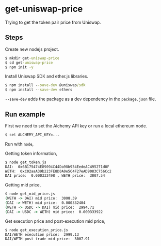# get-uniswap-price

Trying to get the token pair price from Uniswap.

## Steps

Create new nodejs project.

```bat
$ mkdir get-uniswap-price
$ cd get-uniswap-price
$ npm init -y
```

Install Uniswap SDK and ether.js libraries.

```bat
$ npm install --save-dev @uniswap/sdk
$ npm install --save-dev ethers
```

`--save-dev` adds the package as a dev dependency in the `package.json` file.

## Run example

First we need to set the Alchemy API key or run a local ethereum node.

```bat
$ set ALCHEMY_API_KEY=...
```

Run with `node`,

Getting token information,

```bat
$ node get_token.js
DAI:  0x6B175474E89094C44Da98b954EedeAC495271d0F
WETH:  0xC02aaA39b223FE8D0A0e5C4F27eAD9083C756Cc2
DAI price:  0.000332498 , WETH price:  3007.54
```

Getting mid price,

```bat
$ node get_mid_price.js
(WETH -> DAI) mid price:  3008.39
(DAI -> WETH) mid price:  0.000332404
(WETH -> USDC -> DAI) mid price:  2994.71
(DAI -> USDC -> WETH) mid price:  0.000333922
```

Get execution price and post-execution mid price,

```bat
$ node get_execution_price.js
DAI/WETH execution price:  2999.13
DAI/WETH post trade mid price:  3007.91
```
